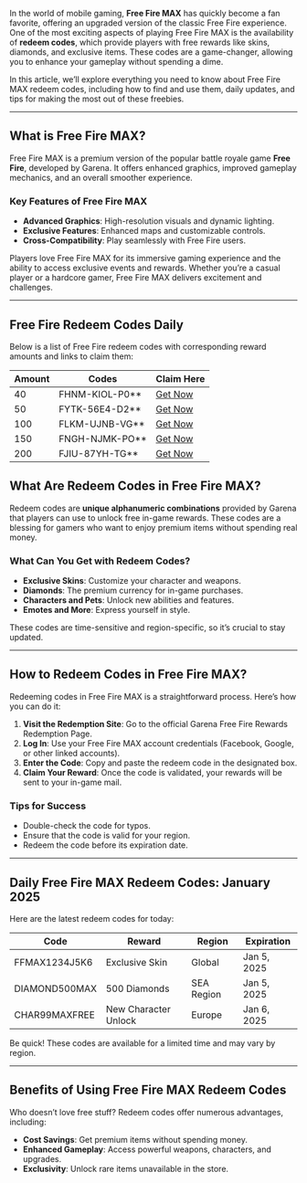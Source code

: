 In the world of mobile gaming, **Free Fire MAX** has quickly become a fan favorite, offering an upgraded version of the classic Free Fire experience. One of the most exciting aspects of playing Free Fire MAX is the availability of **redeem codes**, which provide players with free rewards like skins, diamonds, and exclusive items. These codes are a game-changer, allowing you to enhance your gameplay without spending a dime. 

In this article, we’ll explore everything you need to know about Free Fire MAX redeem codes, including how to find and use them, daily updates, and tips for making the most out of these freebies.

---

## **What is Free Fire MAX?**

Free Fire MAX is a premium version of the popular battle royale game **Free Fire**, developed by Garena. It offers enhanced graphics, improved gameplay mechanics, and an overall smoother experience. 

### **Key Features of Free Fire MAX**
- **Advanced Graphics**: High-resolution visuals and dynamic lighting.
- **Exclusive Features**: Enhanced maps and customizable controls.
- **Cross-Compatibility**: Play seamlessly with Free Fire users.

Players love Free Fire MAX for its immersive gaming experience and the ability to access exclusive events and rewards. Whether you’re a casual player or a hardcore gamer, Free Fire MAX delivers excitement and challenges.

---

## Free Fire Redeem Codes Daily

Below is a list of Free Fire redeem codes with corresponding reward amounts and links to claim them:

| **Amount** | **Codes**       | **Claim Here**                                                                                 |
|------------|-----------------|-----------------------------------------------------------------------------------------------|
| 40         | FHNM-KIOL-P0**  | [Get Now](https://luglawhaulsano.net/4/6818083)                                               |
| 50         | FYTK-56E4-D2**  | [Get Now](https://winzdiamonds.netlify.app/)                                                  |
| 100        | FLKM-UJNB-VG**  | [Get Now](https://125966.shop/bd5bdfba135a0eddc33d/a0896f02c1/?placementName=Technohint)       |
| 150        | FNGH-NJMK-PO**  | [Get Now](https://getdiamondff.netlify.app/)                                                  |
| 200        | FJIU-87YH-TG**  | [Get Now](https://myfriv.netlify.app/giftvoucher.html)                                        |


## **What Are Redeem Codes in Free Fire MAX?**

Redeem codes are **unique alphanumeric combinations** provided by Garena that players can use to unlock free in-game rewards. These codes are a blessing for gamers who want to enjoy premium items without spending real money.

### **What Can You Get with Redeem Codes?**
- **Exclusive Skins**: Customize your character and weapons.
- **Diamonds**: The premium currency for in-game purchases.
- **Characters and Pets**: Unlock new abilities and features.
- **Emotes and More**: Express yourself in style.

These codes are time-sensitive and region-specific, so it’s crucial to stay updated.

---

## **How to Redeem Codes in Free Fire MAX?**

Redeeming codes in Free Fire MAX is a straightforward process. Here’s how you can do it:

1. **Visit the Redemption Site**: Go to the official Garena Free Fire Rewards Redemption Page.
2. **Log In**: Use your Free Fire MAX account credentials (Facebook, Google, or other linked accounts).
3. **Enter the Code**: Copy and paste the redeem code in the designated box.
4. **Claim Your Reward**: Once the code is validated, your rewards will be sent to your in-game mail.

### **Tips for Success**
- Double-check the code for typos.
- Ensure that the code is valid for your region.
- Redeem the code before its expiration date.

---

## **Daily Free Fire MAX Redeem Codes: January 2025**

Here are the latest redeem codes for today:

| **Code**         | **Reward**              | **Region**  | **Expiration** |
|-------------------|-------------------------|-------------|----------------|
| FFMAX1234J5K6    | Exclusive Skin          | Global      | Jan 5, 2025    |
| DIAMOND500MAX    | 500 Diamonds            | SEA Region  | Jan 5, 2025    |
| CHAR99MAXFREE    | New Character Unlock    | Europe      | Jan 6, 2025    |

Be quick! These codes are available for a limited time and may vary by region.

---

## **Benefits of Using Free Fire MAX Redeem Codes**

Who doesn’t love free stuff? Redeem codes offer numerous advantages, including:

- **Cost Savings**: Get premium items without spending money.
- **Enhanced Gameplay**: Access powerful weapons, characters, and upgrades.
- **Exclusivity**: Unlock rare items unavailable in the store.
